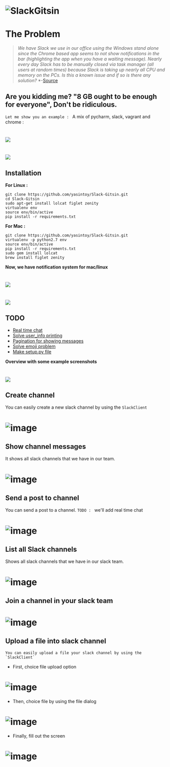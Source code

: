 # ![SlackGitsin](screen_shots/logo.jpg)

The Problem
=================

> *We have Slack we use in our office using the Windows stand alone since the Chrome based app seems to not show notifications in the bar (highlighting the app when you have a waiting message).*
> *Nearly every day Slack has to be manually closed via task manager (all users at random times) because Slack is taking up nearly all CPU and memory on the PCs.*
> *Is this a known issue and if so is there any solution?*
> *-[Source](https://www.reddit.com/r/Slack/comments/3fy494/slack_taking_up_a_lot_of_system_resources/)

## Are you kidding me? "8 GB ought to be enough for everyone", Don't be ridiculous.

`Let me show you an example : ` A mix of pycharm, slack, vagrant and chrome : 
# ![](screen_shots/marcosmemory.jpg)


# ![](screen_shots/anim.gif)

## Installation
**For Linux :**
```
git clone https://github.com/yasintoy/Slack-Gitsin.git
cd Slack-Gitsin
sudo apt-get install lolcat figlet zenity
virtualenv env
source env/bin/active
pip install -r requirements.txt 

```

**For Mac :** 
```
git clone https://github.com/yasintoy/Slack-Gitsin.git
virtualenv -p python2.7 env
source env/bin/active
pip install -r requirements.txt
sudo gem install lolcat
brew install figlet zenity

```

**Now, we have notification system for mac/linux**
# ![](screen_shots/notification_test.png)

# ![](screen_shots/memoryUsage.png)

## TODO 

* [Real time chat](https://github.com/yasintoy/Slack-Gitsin/issues/6)
* [Solve user_info printing](https://github.com/yasintoy/Slack-Gitsin/issues/2)
* [Pagination for showing messages](https://github.com/yasintoy/Slack-Gitsin/issues/4)
* [Solve emoji problem](https://github.com/yasintoy/Slack-Gitsin/issues/3)
* [Make setup.py file](https://github.com/yasintoy/Slack-Gitsin/issues/5)

**Overview with some example screenshots**

# ![](screen_shots/overview.png)

## Create channel

   You can easily create a new slack channel by using the `SlackClient`

# ![image](screen_shots/channel_create_screen.png)

## Show channel messages

   It shows all slack channels that we have in our team.

# ![image](screen_shots/history_screen.png)

## Send a post to channel

   You can send a post to a channel.
   ``TODO : `` we'll add real time chat

# ![image](screen_shots/channel_post_screen.png)


## List all Slack channels

  Shows all slack channels that we have in our slack team.

# ![image](screen_shots/channel_list_screen.png)

## Join a channel in your slack team


# ![image](screen_shots/channel_join_screen.png)


## Upload a file into slack channel

    You can easily upload a file your slack channel by using the `SlackClient`

- First, choice file upload option
# ![image](screen_shots/upload_file_menu.png)

- Then, choice file by using the file dialog
# ![image](screen_shots/opened_file_dialog.png)

- Finally, fill out the screen
# ![image](screen_shots/file_upload_process.png)

